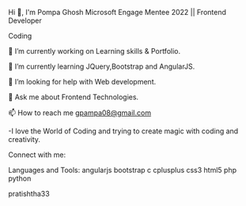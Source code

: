 
Hi 👋, I'm Pompa Ghosh
Microsoft Engage Mentee 2022 || Frontend Developer 

Coding

🔭 I’m currently working on Learning skills & Portfolio.

🌱 I’m currently learning JQuery,Bootstrap and AngularJS.

🤝 I’m looking for help with Web development.

💬 Ask me about Frontend Technologies.

📫 How to reach me gpampa08@gmail.com

-I love the World of Coding and trying to create magic with coding and creativity.

Connect with me:


Languages and Tools:
angularjs bootstrap c cplusplus css3 html5 php python

pratishtha33
<!--
**floraaheh/floraaheh** is a ✨ _special_ ✨ repository because its `README.md` (this file) appears on your GitHub profile.

Here are some ideas to get you started:

- 🔭 I’m currently working on ...
- 🌱 I’m currently learning ...
- 👯 I’m looking to collaborate on ...
- 🤔 I’m looking for help with ...
- 💬 Ask me about ...
- 📫 How to reach me: ...
- 😄 Pronouns: ...
- ⚡ Fun fact: ...
-->
